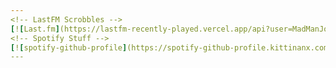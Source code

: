 ```yaml
---
<!-- LastFM Scrobbles -->
[![Last.fm](https://lastfm-recently-played.vercel.app/api?user=MadManJohnSmith&count=4&width=1000&loved=true&show_user=header&header_style=normal_stats&bg_color=000000)](https://www.last.fm/user/MadManJohnSmith)
<!-- Spotify Stuff -->
[![spotify-github-profile](https://spotify-github-profile.kittinanx.com/api/view?uid=12127984853&cover_image=true&theme=novatorem&show_offline=false&background_color=121212&interchange=false&bar_color=53b14f&bar_color_cover=true)](https://spotify-github-profile.kittinanx.com/api/view?uid=12127984853&redirect=true)
---
```


